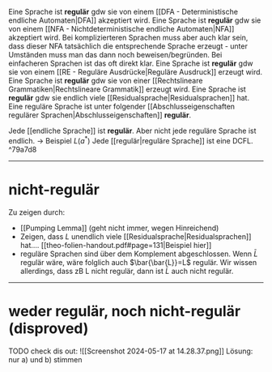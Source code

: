 Eine Sprache ist **regulär** gdw sie von einem [[DFA - Deterministische endliche Automaten|DFA]] akzeptiert wird.
Eine Sprache ist **regulär** gdw sie von einem [[NFA - Nichtdeterministische endliche Automaten|NFA]] akzeptiert wird.
	Bei komplizierteren Sprachen muss aber auch klar sein, dass dieser NFA tatsächlich die entsprechende Sprache erzeugt - unter Umständen muss man das dann noch beweisen/begründen. Bei einfacheren Sprachen ist das oft direkt klar.
Eine Sprache ist **regulär** gdw sie von einem [[RE - Reguläre Ausdrücke|Reguläre Ausdruck]] erzeugt wird.
Eine Sprache ist **regulär** gdw sie von einer [[Rechtslineare Grammatiken|Rechtslineare Grammatik]] erzeugt wird.
Eine Sprache ist **regulär** gdw sie endlich viele [[Residualsprache|Residualsprachen]] hat.
Eine reguläre Sprache ist unter folgender [[Abschlusseigenschaften regulärer Sprachen|Abschlusseigenschaften]] **regulär**.


Jede [[endliche Sprache]] ist **regulär**.
	Aber nicht jede reguläre Sprache ist endlich. 
	-> Beispiel $L(a^*)$
Jede [[regulär|reguläre Sprache]] ist eine DCFL. ^79a7d8



_____
# nicht-regulär
Zu zeigen durch:
- [[Pumping Lemma]] (geht nicht immer, wegen Hinreichend)
- Zeigen, dass $L$ unendlich viele [[Residualsprache|Residualsprachen]] hat.... [[theo-folien-handout.pdf#page=131|Beispiel hier]]
- reguläre Sprachen sind über dem Komplement abgeschlossen. Wenn $\bar{L}$ regulär wäre, wäre folglich auch $\bar{\bar{L}}=L$ regulär. Wir wissen allerdings, dass zB L nicht regulär, dann ist $\bar{L}$ auch nicht regulär.



____

# weder regulär, noch nicht-regulär (disproved)
TODO check dis out: 
![[Screenshot 2024-05-17 at 14.28.37.png]]
Lösung: nur a) und b) stimmen

